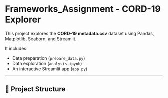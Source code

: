 # Frameworks_Assignment - CORD-19 Explorer

This project explores the **CORD-19 metadata.csv** dataset using Pandas, Matplotlib, Seaborn, and Streamlit.  

It includes:
- Data preparation (`prepare_data.py`)
- Data exploration (`analysis.ipynb`)
- An interactive Streamlit app (`app.py`)

---

## 📂 Project Structure
